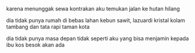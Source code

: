 karena menunggak sewa kontrakan
aku temukan jalan ke hutan hilang

dia tidak punya rumah
di bebas lahan kebun sawit, 
lazuardi kristal kolam tambang
dan tata rapi taman kota

dia tidak punya masa depan
tidak seperti aku yang bisa menjamin
kepada ibu kos besok akan ada

